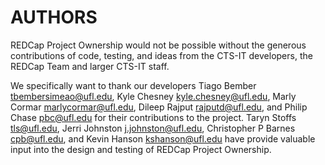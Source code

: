 # AUTHORS

REDCap Project Ownership would not be possible without the generous contributions of code, testing, and ideas from the CTS-IT developers, the REDCap Team and larger CTS-IT staff.

We specifically want to thank our developers Tiago Bember tbembersimeao@ufl.edu, Kyle Chesney kyle.chesney@ufl.edu, Marly Cormar marlycormar@ufl.edu, Dileep Rajput rajputd@ufl.edu, and Philip Chase pbc@ufl.edu for their contributions to the project. Taryn Stoffs tls@ufl.edu, Jerri Johnston j.johnston@ufl.edu, Christopher P Barnes cpb@ufl.edu, and Kevin Hanson kshanson@ufl.edu have provide valuable input into the design and testing of REDCap Project Ownership.
